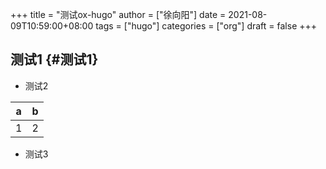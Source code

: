 +++
title = "测试ox-hugo"
author = ["徐向阳"]
date = 2021-08-09T10:59:00+08:00
tags = ["hugo"]
categories = ["org"]
draft = false
+++

## 测试1 {#测试1}

-   测试2

| a | b |
|---|---|
| 1 | 2 |

-   测试3
